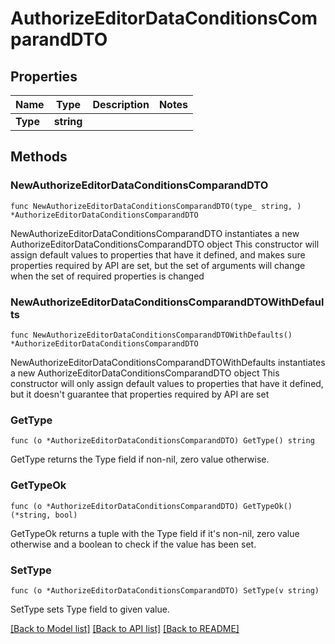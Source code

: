 # AuthorizeEditorDataConditionsComparandDTO

## Properties

Name | Type | Description | Notes
------------ | ------------- | ------------- | -------------
**Type** | **string** |  | 

## Methods

### NewAuthorizeEditorDataConditionsComparandDTO

`func NewAuthorizeEditorDataConditionsComparandDTO(type_ string, ) *AuthorizeEditorDataConditionsComparandDTO`

NewAuthorizeEditorDataConditionsComparandDTO instantiates a new AuthorizeEditorDataConditionsComparandDTO object
This constructor will assign default values to properties that have it defined,
and makes sure properties required by API are set, but the set of arguments
will change when the set of required properties is changed

### NewAuthorizeEditorDataConditionsComparandDTOWithDefaults

`func NewAuthorizeEditorDataConditionsComparandDTOWithDefaults() *AuthorizeEditorDataConditionsComparandDTO`

NewAuthorizeEditorDataConditionsComparandDTOWithDefaults instantiates a new AuthorizeEditorDataConditionsComparandDTO object
This constructor will only assign default values to properties that have it defined,
but it doesn't guarantee that properties required by API are set

### GetType

`func (o *AuthorizeEditorDataConditionsComparandDTO) GetType() string`

GetType returns the Type field if non-nil, zero value otherwise.

### GetTypeOk

`func (o *AuthorizeEditorDataConditionsComparandDTO) GetTypeOk() (*string, bool)`

GetTypeOk returns a tuple with the Type field if it's non-nil, zero value otherwise
and a boolean to check if the value has been set.

### SetType

`func (o *AuthorizeEditorDataConditionsComparandDTO) SetType(v string)`

SetType sets Type field to given value.



[[Back to Model list]](../README.md#documentation-for-models) [[Back to API list]](../README.md#documentation-for-api-endpoints) [[Back to README]](../README.md)


